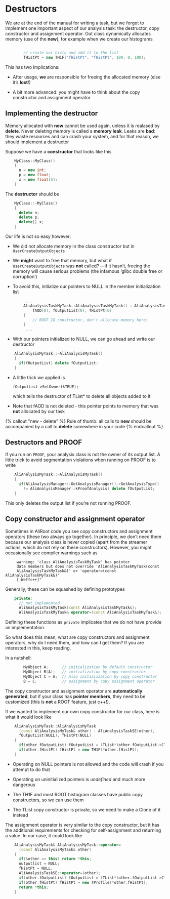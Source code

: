 # Destructors

We are at the end of the manual for writing a task, but we forgot to implement one important aspect of our analysis task: the destructor, copy constructor and assignment operator. Out class dynamically allocates memory (use of the **new**), for example when we create our histograms
```cpp

        // create our histo and add it to the list
        fHistPt = new TH1F("fHistPt", "fHistPt", 100, 0, 100);
```        

This has two implications:

-   After usage, **we** are responsible for freeing the allocated memory
    (else it’s **lost**!)

-   A bit more advanced: you might have to think about the copy constructor
    and assignment operator 
                   

## Implementing the destructor

Memory allocated with **new** cannot be used again, unless it is realased by **delete**. Never deleting memory is called a **memory leak**. Leaks are **bad**: they waste resources and can crash your system, and for that reason, we should implement a destructor

Suppose we have a **constructor** that looks like this

```cpp
    MyClass::MyClass()
    {
      n = new int;
      p = new float;
      x = new float[5];
    }
```

The **destructor** should be

```cpp
    MyClass::~MyClass()
    {
      delete n;
      delete p;
      delete[] x;
    }
```

Our life is not so easy however: 

-   We did not allocate memory in the class constructor but in
    `UserCreateOutputObjects`

-   We **might** want to free that memory, but what if
    `UserCreateOutputObjects` was **not** called? —if it hasn’t, freeing
    the memory will cause serious problems (the infamous ‘glibc double
    free or corruption’)

-   To avoid this, initialize our pointers to NULL in the member
    initialization list
```cpp
         ...
        AliAnalysisTaskMyTask::AliAnalysisTaskMyTask() : AliAnalysisTaskSE(), 
            fAOD(0), fOutputList(0), fHistPt(0)
        {
            // ROOT IO constructor, don't allocate memory here!
        }
         ...
```
-   With our pointers initialized to NULL, we can go ahead and write our
    destructor

```cpp
    AliAnalysisMyTask::~AliAnalysisMyTask()
    {
      if(fOutputList) delete fOutputList;
    }
```

-   A little trick we applied is

        fOutputList->SetOwner(kTRUE);

    which tells the destructor of TList\* to delete all objects added to
    it

-   Note that fAOD is not deleted - this pointer points to memory that
    was **not** allocated by our task

{% callout "new - delete" %}
Rule of thumb: all calls to **new** should be accompanied by a call to
**delete** somewhere in your code
{% endcallout %}

## Destructors and PROOF
If you run on `PROOF`, your analysis class is not the owner of its output list. A little trick to avoid segmentation violations when running on PROOF is to write
```cpp
    AliAnalysisMyTask::~AliAnalysisMyTask()
    {
      if(AliAnalysisManager::GetAnalysisManager()->GetAnalysisType()
        != AliAnalysisManager::kProofAnalysis) delete fOutputList;
    }
```
This only deletes the output list if you’re not running PROOF. 

## Copy constructor and assignment operator

Sometimes in AliRoot code you see copy constructors and assignment operators (these two always go together). In principle, we don’t need them because our analysis class is never copied (apart from the streamer actions, which do not rely on these constructors). However, you might occasionally see compiler warnings such as

         warning: 'class AliAnalysisTaskMyTask' has pointer 
         data members but does not override 'AliAnalysisTaskMyTask(const
         AliAnalysisTaskMyTask&)' or 'operator=(const AliAnalysisTaskMyTask&)' 
         [-Weffc++]"

Generally, these can be squashed by defining prototypes 
```cpp
    private:
      // not implemented
      AliAnalysisTaskMyTask(const AliAnalysisTaskMyTask&); 
      AliAnalysisTaskMyTask& operator=(const AliAnalysisTaskMyTask&);
```
Defining these functions as `private` implicates that we do not have provide an implementation. 

So what does this mean, what are copy constructors and assignment operators, why do I need them, and how can I get them? If you are interested in this, keep reading. 

In a nutshell:

```cpp
        MyObject A;      // initialization by default constructor
        MyObject B(A);   // initialization by copy constructor
        MyObject C = A;  // Also initialization by copy constructor
        B = C;           // assignment by copy assignment operator
```
The copy constructor and assignment operator are **automatically generated**, but if your class has **pointer members**, they need to be customized (this is **not** a ROOT feature, just c++!). 

If we wanted to implement our own copy constructor for our class, here is what it would look like
```cpp
    AliAnalysisMyTask::AliAnalysisMyTask
      (const AliAnalysisMyTask& other) : AliAnalysisTaskSE(other),
      fOutputList(NULL), fHistPt(NULL)
    {
      if(other.fOutputList) fOutputList = (TList*)other.fOutputList->Clone();
      if(other.fHistPt) fHistPt = new TH1F(*other.fHistPt);
    }
```

-   Operating on NULL pointers is not allowed and the code will crash if
    you attempt to do that

-   Operating on uninitialized pointers is *undefined* and much more
    dangerous

-   The TH1F and most ROOT histogram classes have public copy
    constructors, so we can use them

-   The TList copy constructor is private, so we need to make a Clone of
    it instead


The assignment operator is very similar to the copy constructor, but it has the additional requirements for checking for self-assignment and returning a value. In our case, it could look like

```cpp
    AliAnalysisMyTask& AliAnalysisMyTask::operator=
      (const AliAnalysisMyTask& other)
    {
      if(&other == this) return *this;
      outputlist = NULL;
      fHistPt = NULL;
      AliAnalysisTaskSE::operator=(other);
      if(other.fOutputList) fOutputList = (TList*)other.fOutputList->Clone();
      if(other.fHistPt) fHistPt = new TProfile(*other.fHistPt);
      return *this;
    }
```
